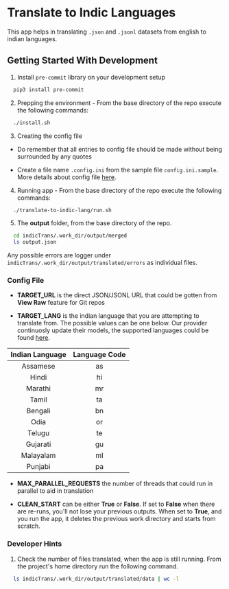 # Translate to Indic Languages

This app helps in translating `.json` and `.jsonl` datasets from english to indian languages.

## Getting Started With Development

1. Install `pre-commit` library on your development setup

```bash
  pip3 install pre-commit
```

2. Prepping the environment - From the base directory of the repo execute the following commands:

```bash
  ./install.sh
```

3. Creating the config file

- Do remember that all entries to config file should be made without being surrounded by any quotes

- Create a file name `.config.ini` from the sample file `config.ini.sample`. More details about config file [here](#config-file).

4. Running app - From the base directory of the repo execute the following commands:

```bash
  ./translate-to-indic-lang/run.sh
```

5. The **output** folder, from the base directory of the repo.

```bash
  cd indicTrans/.work_dir/output/merged
  ls output.json
```

Any possible errors are logger under `indicTrans/.work_dir/output/translated/errors` as individual files.

### Config File

- **TARGET_URL** is the direct JSON/JSONL URL that could be gotten from **View Raw** feature for Git repos

- **TARGET_LANG** is the indian language that you are attempting to translate from. The possible values can be one below. Our provider continuosly update their models, the supported languages could be found [here](https://github.com/AI4Bharat/indicTrans).

| Indian Language | Language Code |
| :-------------: | :-----------: |
|    Assamese     |      as       |
|      Hindi      |      hi       |
|     Marathi     |      mr       |
|      Tamil      |      ta       |
|     Bengali     |      bn       |
|      Odia       |      or       |
|     Telugu      |      te       |
|    Gujarati     |      gu       |
|    Malayalam    |      ml       |
|     Punjabi     |      pa       |

- **MAX_PARALLEL_REQUESTS** the number of threads that could run in parallel to aid in translation

- **CLEAN_START** can be either **True** or **False**. If set to **False** when there are re-runs, you'll not lose your previous outputs. When set to **True**, and you run the app, it deletes the previous work directory and starts from scratch.

### Developer Hints

1. Check the number of files translated, when the app is still running. From the project's home directory run the following command.

```bash
  ls indicTrans/.work_dir/output/translated/data | wc -l
```
